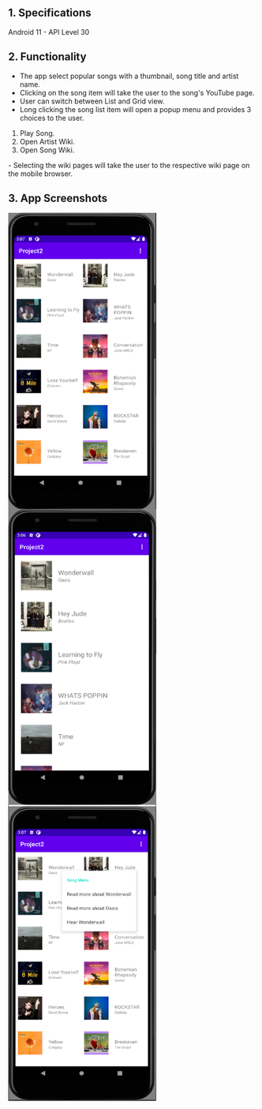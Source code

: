 ## 1. Specifications

Android 11 - API Level 30 <br>

## 2. Functionality

- The app select popular songs with a thumbnail, song title and artist name.
- Clicking on the song item will take the user to the song's YouTube page.
- User can switch between List and Grid view.
- Long clicking the song list item will open a popup menu and provides 3 choices to the user.
<ol>
  <li>Play Song.
  <li>Open Artist Wiki.
  <li>Open Song Wiki.
 </ol>
- Selecting the wiki pages will take the user to the respective wiki page on the mobile browser.

## 3. App Screenshots

<img align="left" width="300" height="600" src="https://github.com/js-shashwath/Mp3-android-application/blob/main/home_grid.png">
<img align="left" width="300" height="600" src="https://github.com/js-shashwath/Mp3-android-application/blob/main/home_list.png">
<img align="center" width="300" height="600" src="https://github.com/js-shashwath/Mp3-android-application/blob/main/long_press.png">

